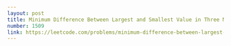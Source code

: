 ```yaml
---
layout: post
title: Minimum Difference Between Largest and Smallest Value in Three Moves
number: 1509
link: https://leetcode.com/problems/minimum-difference-between-largest-and-smallest-value-in-three-moves
---
```

